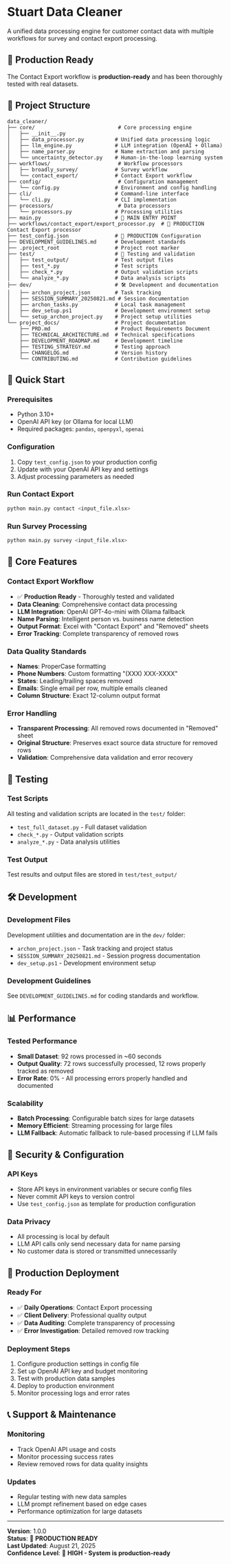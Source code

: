 # Stuart Data Cleaner

A unified data processing engine for customer contact data with multiple workflows for survey and contact export processing.

## 🚀 **Production Ready**

The Contact Export workflow is **production-ready** and has been thoroughly tested with real datasets.

## 📁 **Project Structure**

```
data_cleaner/
├── core/                           # Core processing engine
│   ├── __init__.py
│   ├── data_processor.py          # Unified data processing logic
│   ├── llm_engine.py              # LLM integration (OpenAI + Ollama)
│   ├── name_parser.py             # Name extraction and parsing
│   └── uncertainty_detector.py    # Human-in-the-loop learning system
├── workflows/                      # Workflow processors
│   ├── broadly_survey/            # Survey workflow
│   └── contact_export/            # Contact Export workflow
├── config/                         # Configuration management
│   └── config.py                  # Environment and config handling
├── cli/                           # Command-line interface
│   └── cli.py                     # CLI implementation
├── processors/                     # Data processors
│   └── processors.py              # Processing utilities
├── main.py                        # 🎯 MAIN ENTRY POINT
├── workflows/contact_export/export_processor.py  # 🎯 PRODUCTION Contact Export processor
├── test_config.json               # 🎯 PRODUCTION Configuration
├── DEVELOPMENT_GUIDELINES.md      # Development standards
├── .project_root                  # Project root marker
├── test/                          # 🧪 Testing and validation
│   ├── test_output/               # Test output files
│   ├── test_*.py                  # Test scripts
│   ├── check_*.py                 # Output validation scripts
│   └── analyze_*.py               # Data analysis scripts
├── dev/                           # 🛠️ Development and documentation
│   ├── archon_project.json        # Task tracking
│   ├── SESSION_SUMMARY_20250821.md # Session documentation
│   ├── archon_tasks.py            # Local task management
│   ├── dev_setup.ps1              # Development environment setup
│   └── setup_archon_project.py    # Project setup utilities
└── project_docs/                  # Project documentation
    ├── PRD.md                     # Product Requirements Document
    ├── TECHNICAL_ARCHITECTURE.md  # Technical specifications
    ├── DEVELOPMENT_ROADMAP.md     # Development timeline
    ├── TESTING_STRATEGY.md        # Testing approach
    ├── CHANGELOG.md               # Version history
    └── CONTRIBUTING.md            # Contribution guidelines
```

## 🎯 **Quick Start**

### **Prerequisites**
- Python 3.10+
- OpenAI API key (or Ollama for local LLM)
- Required packages: `pandas`, `openpyxl`, `openai`

### **Configuration**
1. Copy `test_config.json` to your production config
2. Update with your OpenAI API key and settings
3. Adjust processing parameters as needed

### **Run Contact Export**
```bash
python main.py contact <input_file.xlsx>
```

### **Run Survey Processing**
```bash
python main.py survey <input_file.xlsx>
```

## 🔧 **Core Features**

### **Contact Export Workflow**
- ✅ **Production Ready** - Thoroughly tested and validated
- **Data Cleaning**: Comprehensive contact data processing
- **LLM Integration**: OpenAI GPT-4o-mini with Ollama fallback
- **Name Parsing**: Intelligent person vs. business name detection
- **Output Format**: Excel with "Contact Export" and "Removed" sheets
- **Error Tracking**: Complete transparency of removed rows

### **Data Quality Standards**
- **Names**: ProperCase formatting
- **Phone Numbers**: Custom formatting "(XXX) XXX-XXXX"
- **States**: Leading/trailing spaces removed
- **Emails**: Single email per row, multiple emails cleaned
- **Column Structure**: Exact 12-column output format

### **Error Handling**
- **Transparent Processing**: All removed rows documented in "Removed" sheet
- **Original Structure**: Preserves exact source data structure for removed rows
- **Validation**: Comprehensive data validation and error recovery

## 🧪 **Testing**

### **Test Scripts**
All testing and validation scripts are located in the `test/` folder:
- `test_full_dataset.py` - Full dataset validation
- `check_*.py` - Output validation scripts
- `analyze_*.py` - Data analysis utilities

### **Test Output**
Test results and output files are stored in `test/test_output/`

## 🛠️ **Development**

### **Development Files**
Development utilities and documentation are in the `dev/` folder:
- `archon_project.json` - Task tracking and project status
- `SESSION_SUMMARY_20250821.md` - Session progress documentation
- `dev_setup.ps1` - Development environment setup

### **Development Guidelines**
See `DEVELOPMENT_GUIDELINES.md` for coding standards and workflow.

## 📊 **Performance**

### **Tested Performance**
- **Small Dataset**: 92 rows processed in ~60 seconds
- **Output Quality**: 72 rows successfully processed, 12 rows properly tracked as removed
- **Error Rate**: 0% - All processing errors properly handled and documented

### **Scalability**
- **Batch Processing**: Configurable batch sizes for large datasets
- **Memory Efficient**: Streaming processing for large files
- **LLM Fallback**: Automatic fallback to rule-based processing if LLM fails

## 🔐 **Security & Configuration**

### **API Keys**
- Store API keys in environment variables or secure config files
- Never commit API keys to version control
- Use `test_config.json` as template for production configuration

### **Data Privacy**
- All processing is local by default
- LLM API calls only send necessary data for name parsing
- No customer data is stored or transmitted unnecessarily

## 🚀 **Production Deployment**

### **Ready For**
- ✅ **Daily Operations**: Contact Export processing
- ✅ **Client Delivery**: Professional quality output
- ✅ **Data Auditing**: Complete transparency of processing
- ✅ **Error Investigation**: Detailed removed row tracking

### **Deployment Steps**
1. Configure production settings in config file
2. Set up OpenAI API key and budget monitoring
3. Test with production data samples
4. Deploy to production environment
5. Monitor processing logs and error rates

## 📞 **Support & Maintenance**

### **Monitoring**
- Track OpenAI API usage and costs
- Monitor processing success rates
- Review removed rows for data quality insights

### **Updates**
- Regular testing with new data samples
- LLM prompt refinement based on edge cases
- Performance optimization for large datasets

---

**Version**: 1.0.0  
**Status**: 🎯 **PRODUCTION READY**  
**Last Updated**: August 21, 2025  
**Confidence Level**: 🚀 **HIGH - System is production-ready**
